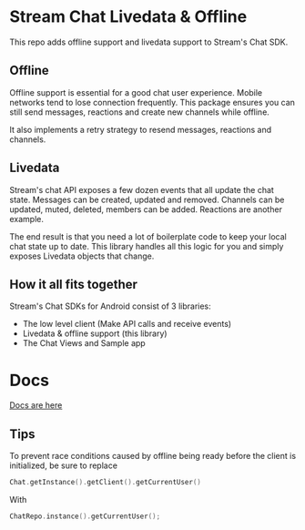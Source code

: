 # Stream Chat Livedata & Offline

This repo adds offline support and livedata support to Stream's Chat SDK.

## Offline

Offline support is essential for a good chat user experience. Mobile networks tend to lose connection frequently.
This package ensures you can still send messages, reactions and create new channels while offline.

It also implements a retry strategy to resend messages, reactions and channels.

## Livedata

Stream's chat API exposes a few dozen events that all update the chat state.
Messages can be created, updated and removed. Channels can be updated, muted, deleted, members can be added.
Reactions are another example.

The end result is that you need a lot of boilerplate code to keep your local chat state up to date.
This library handles all this logic for you and simply exposes Livedata objects that change.

## How it all fits together

Stream's Chat SDKs for Android consist of 3 libraries:

- The low level client (Make API calls and receive events)
- Livedata & offline support (this library)
- The Chat Views and Sample app

# Docs

[Docs are here](https://getstream.io/chat/docs/livedata/?language=kotlin)


## Tips

To prevent race conditions caused by offline being ready before the client is initialized, be sure to replace

```kotlin
Chat.getInstance().getClient().getCurrentUser()
```

With

```kotlin
ChatRepo.instance().getCurrentUser();
```

